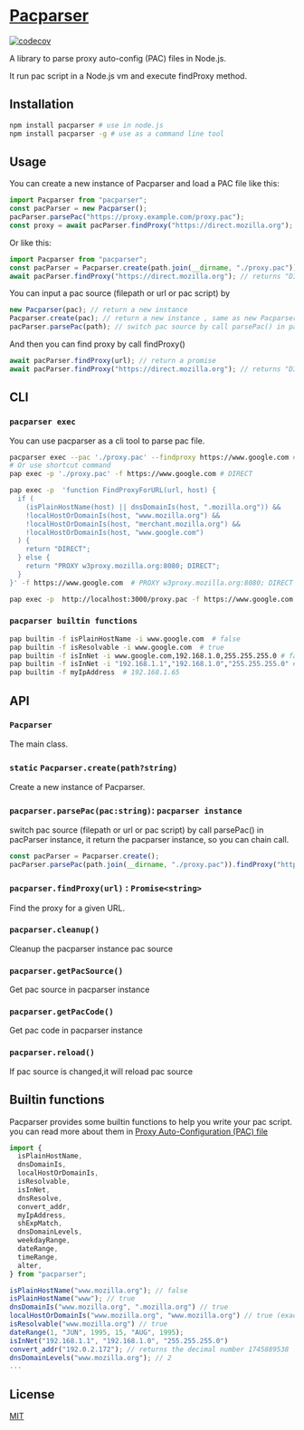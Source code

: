 <a href="https://chrissong1994.github.io/pacparser/"><h1>Pacparser</h1></a>

[![codecov](https://codecov.io/github/ChrisSong1994/pacparser/graph/badge.svg?token=XN74UW2S52)](https://codecov.io/github/ChrisSong1994/pacparser)

A library to parse proxy auto-config (PAC) files in Node.js.

It run pac script in a Node.js vm and execute findProxy method.

## Installation

```bash
npm install pacparser # use in node.js
npm install pacparser -g # use as a command line tool
```

## Usage

You can create a new instance of Pacparser and load a PAC file like this:

```javascript
import Pacparser from "pacparser";
const pacParser = new Pacparser();
pacParser.parsePac("https://proxy.example.com/proxy.pac");
const proxy = await pacParser.findProxy("https://direct.mozilla.org");
```

Or like this:

```javascript
import Pacparser from "pacparser";
const pacParser = Pacparser.create(path.join(__dirname, "./proxy.pac"));
await pacParser.findProxy("https://direct.mozilla.org"); // returns "DIRECT"
```

You can input a pac source (filepath or url or pac script) by

```javascript
new Pacparser(pac); // return a new instance
Pacparser.create(pac); // return a new instance , same as new Pacparser(pac)
pacParser.parsePac(path); // switch pac source by call parsePac() in pacParser instance
```

And then you can find proxy by call findProxy()

```javascript
await pacParser.findProxy(url); // return a promise
await pacParser.findProxy("https://direct.mozilla.org"); // returns "DIRECT"
```

## CLI

### `pacparser exec`

You can use pacparser as a cli tool to parse pac file.

```bash
pacparser exec --pac './proxy.pac' --findproxy https://www.google.com # DIRECT
# Or use shortcut command
pap exec -p './proxy.pac' -f https://www.google.com # DIRECT

pap exec -p  'function FindProxyForURL(url, host) {
  if (
    (isPlainHostName(host) || dnsDomainIs(host, ".mozilla.org")) &&
    !localHostOrDomainIs(host, "www.mozilla.org") &&
    !localHostOrDomainIs(host, "merchant.mozilla.org") &&
    !localHostOrDomainIs(host, "www.google.com")
  ) {
    return "DIRECT";
  } else {
    return "PROXY w3proxy.mozilla.org:8080; DIRECT";
  }
}' -f https://www.google.com  # PROXY w3proxy.mozilla.org:8080; DIRECT

pap exec -p  http://localhost:3000/proxy.pac -f https://www.google.com  # DIRECT
```

### `pacparser builtin functions`

```bash
pap builtin -f isPlainHostName -i www.google.com  # false
pap builtin -f isResolvable -i www.google.com  # true
pap builtin -f isInNet -i www.google.com,192.168.1.0,255.255.255.0 # false
pap builtin -f isInNet -i "192.168.1.1","192.168.1.0","255.255.255.0" # true
pap builtin -f myIpAddress  # 192.168.1.65
```

## API

### `Pacparser`

The main class.

### `static` `Pacparser.create(path?string)`

Create a new instance of Pacparser.

### `pacparser.parsePac(pac:string)`: `pacparser instance`

switch pac source (filepath or url or pac script) by call parsePac() in pacParser instance,
it return the pacparser instance, so you can chain call.

```js
const pacParser = Pacparser.create();
pacParser.parsePac(path.join(__dirname, "./proxy.pac")).findProxy("https://direct.mozilla.org");
```

### `pacparser.findProxy(url)` : `Promise<string>`

Find the proxy for a given URL.

### `pacparser.cleanup()`

Cleanup the pacparser instance pac source

### `pacparser.getPacSource()`

Get pac source in pacparser instance

### `pacparser.getPacCode()`

Get pac code in pacparser instance

### `pacparser.reload()`

If pac source is changed,it will reload pac source

## Builtin functions

Pacparser provides some builtin functions to help you write your pac script.
you can read more about them in [Proxy Auto-Configuration (PAC) file](https://developer.mozilla.org/en-US/docs/Web/HTTP/Guides/Proxy_servers_and_tunneling/Proxy_Auto-Configuration_PAC_file#predefined_functions_and_environment)

```javascript
import {
  isPlainHostName,
  dnsDomainIs,
  localHostOrDomainIs,
  isResolvable,
  isInNet,
  dnsResolve,
  convert_addr,
  myIpAddress,
  shExpMatch,
  dnsDomainLevels,
  weekdayRange,
  dateRange,
  timeRange,
  alter,
} from "pacparser";

isPlainHostName("www.mozilla.org"); // false
isPlainHostName("www"); // true
dnsDomainIs("www.mozilla.org", ".mozilla.org") // true
localHostOrDomainIs("www.mozilla.org", "www.mozilla.org") // true (exact match)
isResolvable("www.mozilla.org") // true
dateRange(1, "JUN", 1995, 15, "AUG", 1995);
isInNet("192.168.1.1", "192.168.1.0", "255.255.255.0")
convert_addr("192.0.2.172"); // returns the decimal number 1745889538
dnsDomainLevels("www.mozilla.org"); // 2
...
```

## License

[MIT](LICENSE.md)
